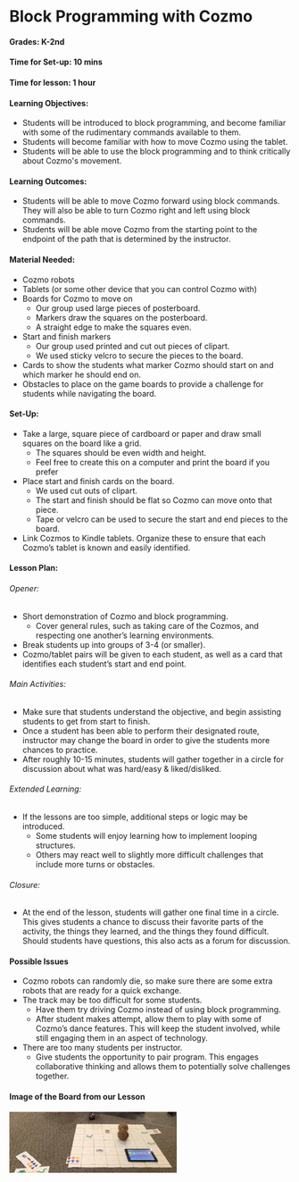 # Block Programming with Cozmo
#### Grades: K-2nd
#### Time for Set-up: 10 mins
#### Time for lesson: 1 hour
#### Learning Objectives: 
  * Students will be introduced to block programming, and become familiar with some of the rudimentary commands available to them.
  * Students will become familiar with how to move Cozmo using the tablet.
  * Students will be able to use the block programming and to think critically about Cozmo's movement.
#### Learning Outcomes: 
  * Students will be able to move Cozmo forward using block commands. They will also be able to turn Cozmo right and left using block commands. 
  * Students will be able move Cozmo from the starting point to the endpoint of the path that is determined by the instructor. 
#### Material Needed:
  * Cozmo robots
  * Tablets (or some other device that you can control Cozmo with)
  * Boards for Cozmo to move on
    * Our group used large pieces of posterboard.
    * Markers draw the squares on the posterboard.
    * A straight edge to make the squares even.
  * Start and finish markers
    * Our group used printed and cut out pieces of clipart.
    * We used sticky velcro to secure the pieces to the board.
  * Cards to show the students what marker Cozmo should start on and which marker he should end on.
  * Obstacles to place on the game boards to provide a challenge for students while navigating the board.
#### Set-Up:
  * Take a large, square piece of cardboard or paper and draw small squares on the board like a grid.
    * The squares should be even width and height.
    * Feel free to create this on a computer and print the board if you prefer
  * Place start and finish cards on the board. 
    * We used cut outs of clipart.
    * The start and finish should be flat so Cozmo can move onto that piece.
    * Tape or velcro can be used to secure the start and end pieces to the board.
  * Link Cozmos to Kindle tablets. Organize these to ensure that each Cozmo’s tablet is known and easily identified.
#### Lesson Plan:
###### Opener:
  * Short demonstration of Cozmo and block programming.
    * Cover general rules, such as taking care of the Cozmos, and respecting one another’s learning environments.
  * Break students up into groups of 3-4 (or smaller). 
  * Cozmo/tablet pairs will be given to each student, as well as a card that identifies each student’s start and end point. 
###### Main Activities:
  * Make sure that students understand the objective, and begin assisting students to get from start to finish. 
  * Once a student has been able to perform their designated route, instructor may change the board in order to give the students more chances to practice.
  * After roughly 10-15 minutes, students will gather together in a circle for discussion about what was hard/easy & liked/disliked.
###### Extended Learning:
  * If the lessons are too simple, additional steps or logic may be introduced. 
      * Some students will enjoy learning how to implement looping structures. 
      * Others may react well to slightly more difficult challenges that include more turns or obstacles. 
###### Closure:
  * At the end of the lesson, students will gather one final time in a circle. This gives students a chance to discuss their favorite parts of the activity, the things they learned, and the things they found difficult. Should students have questions, this also acts as a forum for discussion.
#### Possible Issues
  * Cozmo robots can randomly die, so make sure there are some extra robots that are ready for a quick exchange.
  * The track may be too difficult for some students.
    * Have them try driving Cozmo instead of using block programming.
    * After student makes attempt, allow them to play with some of Cozmo’s dance features. This will keep the student involved, while still engaging them in an aspect of technology.
  * There are too many students per instructor.
    * Give students the opportunity to pair program. This engages collaborative thinking and allows them to potentially solve challenges together.
#### Image of the Board from our Lesson
<img src="images/Board.jpg" width="300">
